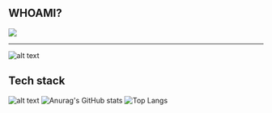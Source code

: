 ## WHOAMI?
![](https://komarev.com/ghpvc/?username=asynchroza)
* * *
![alt text](https://i.ibb.co/PDbRBZ8/image.png "whoami")
## Tech stack
![alt text](http://path/to/img.jpg "Title")
![Anurag's GitHub stats](https://github-readme-stats.vercel.app/api?username=asynchroza&count_private=true&theme=radical)
![Top Langs](https://github-readme-stats.vercel.app/api/top-langs/?username=asynchroza&theme=radical&layout=compact&hide=css,html)



